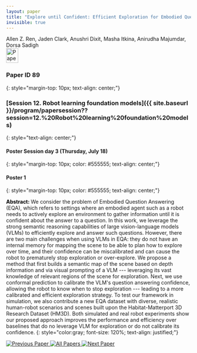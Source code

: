 ```yaml
---
layout: paper
title: "Explore until Confident: Efficient Exploration for Embodied Question Answering"
invisible: true
---
```

<div class="paper-authors">
<div class="paper-author-box">
    <div class="paper-author-name">Allen Z. Ren, Jaden Clark, Anushri Dixit, Masha Itkina, Anirudha Majumdar, Dorsa Sadigh</div>
    <div class="paper-author-uni"></div>
</div>

</div><div class="paper-pdf">
<div> <a href="http://www.roboticsproceedings.org/rss19/p89.pdf"><img src="{{ site.baseurl }}/images/paper_link.png" alt="Paper Website" width = "33"  height = "40"/></a> </div>
</div>

### Paper ID 89
{: style="margin-top: 10px; text-align: center;"}

### [Session 12. Robot learning foundation models]({{ site.baseurl }}/program/papersession??session=12.%20Robot%20learning%20foundation%20models)
{: style="text-align: center;"}

#### Poster Session day 3 (Thursday, July 18)
{: style="margin-top: 10px; color: #555555; text-align: center;"}

#### Poster 1
{: style="margin-top: 10px; color: #555555; text-align: center;"}

<b style="color: black;">Abstract: </b>We consider the problem of Embodied Question Answering (EQA), which refers to settings where an embodied agent such as a robot needs to actively explore an environment to gather information until it is confident about the answer to a question. 
 In this work, we leverage the strong semantic reasoning capabilities of large vision-language models (VLMs) to efficiently explore and answer such questions. However, there are two main challenges when using VLMs in EQA: they do not have an internal memory for mapping the scene to be able to plan how to explore over time, and their confidence can be miscalibrated and can cause the robot to prematurely stop exploration or over-explore. We propose a method that first builds a semantic map of the scene based on depth information and via visual prompting of a VLM --- leveraging its vast knowledge of relevant regions of the scene for exploration. Next, we use conformal prediction to calibrate the VLM's question answering confidence, allowing the robot to know when to stop exploration --- leading to a more calibrated and efficient exploration strategy. To test our framework in simulation, we also contribute a new EQA dataset with diverse, realistic human-robot scenarios and scenes built upon the Habitat-Matterport 3D Research Dataset (HM3D). Both simulated and real robot experiments show our proposed approach improves the performance and efficiency over baselines that do no leverage VLM for exploration or do not calibrate its confidence.
{: style="color:gray; font-size: 120%; text-align: justified;"}


<div class="paper-menu">
<a href="{{ site.baseurl }}/program/papers/088/"> <img src="{{ site.baseurl }}/images/previous_paper_icon.png" alt="Previous Paper" title="Previous Paper"/> </a>
<a href="{{ site.baseurl }}/program/papers"><img src="{{ site.baseurl }}/images/overview_icon.png" alt="All Papers" title="All Papers"/> </a>
<a href="{{ site.baseurl }}/program/papers/090/"> <img src="{{ site.baseurl }}/images/next_paper_icon.png" alt="Next Paper" title="Next Paper"/> </a>

</div>
